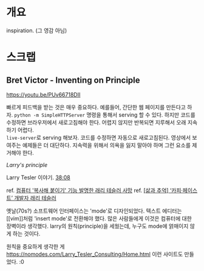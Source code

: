 # 개요

inspiration. (그 영감 아님)

# 스크랩

## Bret Victor - Inventing on Principle

https://youtu.be/PUv66718DII

빠르게 피드백을 받는 것은 매우 중요하다.
예를들어, 간단한 웹 페이지를 만든다고 하자. `python -m SimpleHTTPServer` 명령을 통해서 serving 할 수 있다. 하지만 코드를 수정하면 브라우저에서 새로고침해야 한다. 어렵지 않지만 반복되면 지루해서 오래 지속하기 어렵다.<br>
`live-server`로 serving 해보자. 코드를 수정하면 자동으로 새로고침된다. 영상에서 보여주는 예제들은 더 대단하다. 지속력을 위해서 의욕을 잃지 말아야 하며 그런 요소를 제거해야 한다.

*Larry's principle*

Larry Tesler 이야기. [38:08](https://youtu.be/PUv66718DII?t=2287)

ref. [컴퓨터 '복사해 붙이기' 기능 발명한 래리 테슬러 사망](https://www.1koreanpost.com/news/article/february/21/2020/%EC%BB%B4%ED%93%A8%ED%84%B0-'%EB%B3%B5%EC%82%AC%ED%95%B4-%EB%B6%99%EC%9D%B4%EA%B8%B0'-%EA%B8%B0%EB%8A%A5-%EB%B0%9C%EB%AA%85%ED%95%9C-%EB%9E%98%EB%A6%AC-%ED%85%8C%EC%8A%AC%EB%9F%AC-%EC%82%AC%EB%A7%9D)
ref. [[삶과 추억] ‘카피·페이스트’ 개발자 래리 테슬러](https://news.koreadaily.com/2020/02/20/society/community/8048966.html)

옛날(70s?) 소프트웨어 인터페이스는 'mode'로 디자인되었다. 텍스트 에디터는 [[vim]]처럼 'insert mode'로 전환해야 했다. 많은 사람들에게 이것은 컴퓨터에 대한 장벽이라 생각했다.
larry의 원칙(principle)을 세웠는데, 누구도 mode에 얽매이지 않게 하는 것이다.

원칙을 중요하게 생각한 게 https://nomodes.com/Larry_Tesler_Consulting/Home.html 이런 사이트도 만들었다. :0
